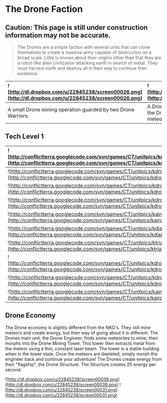 # The Drone Faction #

## Caution: This page is still under construction information may not be accurate. ##

> The Drones are a simple faction with several units that can clone themselves to create a massive army capable of destruction on a broad scale. Little is known about their origins other than that they are a robot-like alien civilization attacking earth in search of metal. They must harvest earth and destroy all in their way to continue their existence.

|![http://dl.dropbox.com/u/22845238/screen00026.png](http://dl.dropbox.com/u/22845238/screen00026.png)|![http://dl.dropbox.com/u/22845238/screen00039.png](http://dl.dropbox.com/u/22845238/screen00039.png)|
|:----------------------------------------------------------------------------------------------------|:----------------------------------------------------------------------------------------------------|
|A small Drone mining operation guarded by two Drone Warriors.                                        |A Drone Engineer morphed into a Drone Mining Tower, the Drone's way of extracting vital metals out of meteorites to continue their existence.|


## Tech Level 1 ##

|![http://conflictterra.googlecode.com/svn/games/CT/unitpics/kdroneengineer.png](http://conflictterra.googlecode.com/svn/games/CT/unitpics/kdroneengineer.png)|[Drone Engineer](http://code.google.com/p/conflictterra/wiki/DroneEngineer)|
|:------------------------------------------------------------------------------------------------------------------------------------------------------------|:--------------------------------------------------------------------------|
|![http://conflictterra.googlecode.com/svn/games/CT/unitpics/kdroneminer.png](http://conflictterra.googlecode.com/svn/games/CT/unitpics/kdroneminer.png)      |[Light Battle Drone](http://code.google.com/p/conflictterra/wiki/DroneLightBattleDrone)|
|![http://conflictterra.googlecode.com/svn/games/CT/unitpics/kdroneroller.png](http://conflictterra.googlecode.com/svn/games/CT/unitpics/kdroneroller.png)    |[Roller Drone](http://code.google.com/p/conflictterra/wiki/RollerDrone)    |
|![http://conflictterra.googlecode.com/svn/games/CT/unitpics/kdronewarrior.png](http://conflictterra.googlecode.com/svn/games/CT/unitpics/kdronewarrior.png)  |[Drone Warrior](http://code.google.com/p/conflictterra/wiki/DroneWarrior)  |
|![http://conflictterra.googlecode.com/svn/games/CT/unitpics/kairdrone.png](http://conflictterra.googlecode.com/svn/games/CT/unitpics/kairdrone.png)          |[Resurrection Truck](http://code.google.com/p/conflictterra/wiki/NKGResurrectionTruck)|
|![http://conflictterra.googlecode.com/svn/games/CT/unitpics/kdiairdrone.png](http://conflictterra.googlecode.com/svn/games/CT/unitpics/kdiairdrone.png)      |[Uma Type Hover Truck](http://code.google.com/p/conflictterra/wiki/NKGUmaTypeHoverTruck)|
|![http://conflictterra.googlecode.com/svn/games/CT/unitpics/ktriairdrone.png](http://conflictterra.googlecode.com/svn/games/CT/unitpics/ktriairdrone.png)    |[Uma Type Hover Truck](http://code.google.com/p/conflictterra/wiki/NKGUmaTypeHoverTruck)|
|![http://conflictterra.googlecode.com/svn/games/CT/unitpics/kdroneminingtower.png](http://conflictterra.googlecode.com/svn/games/CT/unitpics/kdroneminingtower.png)|[Uma Type Hover Truck](http://code.google.com/p/conflictterra/wiki/NKGUmaTypeHoverTruck)|
|![http://conflictterra.googlecode.com/svn/games/CT/unitpics/kdronestructure.png](http://conflictterra.googlecode.com/svn/games/CT/unitpics/kdronestructure.png)|[Uma Type Hover Truck](http://code.google.com/p/conflictterra/wiki/NKGUmaTypeHoverTruck)|
|![http://conflictterra.googlecode.com/svn/games/CT/unitpics/kairdronefactory.png](http://conflictterra.googlecode.com/svn/games/CT/unitpics/kairdronefactory.png)|[Uma Type Hover Truck](http://code.google.com/p/conflictterra/wiki/NKGUmaTypeHoverTruck)|

## **Drone Economy** ##

The Drone economy is slightly different from the NKG's. They still mine meteors and create energy, but their way of going about it is different. The Drones main unit, the Drone Engineer, finds some meteorites to mine, then morphs into the Drone Mining Tower. This tower then extracts metal from the meteor using a thin, constant laser beam. The tower is a stable building when in the tower state. Once the meteors are depleted, simply morph the engineer back and continue your adventure!
The Drones create energy from their "flagship", the Drone Structure. The Structure creates 20 energy per second.

![http://dl.dropbox.com/u/22845238/screen00039.png](http://dl.dropbox.com/u/22845238/screen00039.png) ![http://dl.dropbox.com/u/22845238/screen00031.png](http://dl.dropbox.com/u/22845238/screen00031.png)




